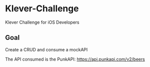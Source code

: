 # Klever-Challenge
Klever Challenge for iOS Developers

## Goal

Create a CRUD and consume a mockAPI

The API consumed is the PunkAPI: https://api.punkapi.com/v2/beers


